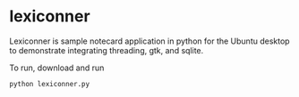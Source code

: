 # lexiconner
Lexiconner is sample notecard application in python for the Ubuntu desktop to demonstrate integrating threading, gtk, and sqlite.

To run, download and run 

```bash
python lexiconner.py
```

